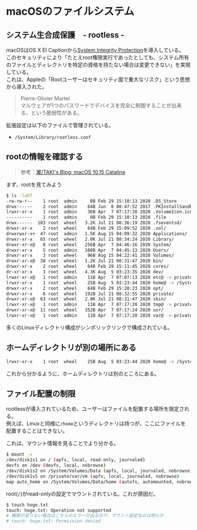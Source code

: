 # macOSのファイルシステム

## システム生合成保護　- rootless -

macOSはOS X EI Captionから[System Integrity Protection](https://ja.wikipedia.org/wiki/%E3%82%B7%E3%82%B9%E3%83%86%E3%83%A0%E6%95%B4%E5%90%88%E6%80%A7%E4%BF%9D%E8%AD%B7)を導入している。  
このセキュリティにより「たとえroot権限実行であったとしても、システム所有のファイルとディレクトリを特定の資格を持たない場合は変更できない」を実現している。  
これは、Appleの「Rootユーザーはセキュリティ面で重大なリスク」という思想から導入された。  

> Pierre-Olivier Martel  
> マルウェアが1つのパスワードでデバイスを完全に制御することが出来る、という脆弱性がある。

拡張設定は以下のファイルで管理されている。

- `/System/Library/rootless.conf`

## rootの情報を確認する

> 参考：[瀧/TAKI's Blog: macOS 10.15 Catalina](https://kohju.justplayer.com/Tips_MacOSX_calalina10.15.html)

まず、rootを見てみよう

```bash
$ ls -lahT
-rw-rw-r--    1 root  admin     0B Feb 29 15:10:13 2020 .DS_Store
drwx------    2 root  admin    64B Jun  8 08:47:52 2017 .PKInstallSandboxManager-SystemSoftware/
lrwxr-xr-x    1 root  admin    36B Apr  7 07:17:20 2020 .VolumeIcon.icns@ -> System/Volumes/Data/.VolumeIcon.icns
----------    1 root  admin     0B Feb 29 15:10:13 2020 .file
drwx------  103 root  wheel   3.2K Jul 21 08:36:19 2020 .fseventsd/
drwxr-xr-x    2 root  wheel    64B Feb 29 15:09:52 2020 .vol/
drwxrwxr-x+  47 root  admin   1.5K Aug 15 04:09:32 2020 Applications/
drwxr-xr-x   65 root  wheel   2.0K Jul 21 08:34:24 2020 Library/
drwxr-xr-x@   8 root  wheel   256B Apr  7 04:46:16 2020 System/
drwxr-xr-x    5 root  admin   160B Apr  7 04:45:13 2020 Users/
drwxr-xr-x    3 root  wheel    96B Aug 15 04:22:41 2020 Volumes/
drwxr-xr-x@  38 root  wheel   1.2K Jul 21 08:31:47 2020 bin/
drwxr-xr-x    2 root  wheel    64B Feb 29 15:11:45 2020 cores/
dr-xr-xr-x    3 root  wheel   4.3K Aug  5 03:23:35 2020 dev/
lrwxr-xr-x@   1 root  admin    11B Apr  7 07:07:13 2020 etc@ -> private/etc
lrwxr-xr-x    1 root  wheel    25B Aug  5 03:23:44 2020 home@ -> /System/Volumes/Data/home
drwxr-xr-x    2 root  wheel    64B Feb 29 15:20:23 2020 opt/
drwxr-xr-x    6 root  wheel   192B Jul 21 08:32:55 2020 private/
drwxr-xr-x@  63 root  wheel   2.0K Jul 21 08:31:47 2020 sbin/
lrwxr-xr-x@   1 root  admin    11B Apr  7 07:17:20 2020 tmp@ -> private/tmp
drwxr-xr-x@  11 root  wheel   352B Apr  7 07:17:24 2020 usr/
lrwxr-xr-x@   1 root  admin    11B Apr  7 07:17:20 2020 var@ -> private/var
```

多くのLinuxディレクトリ構成がシンボリックリンクで構成されている。

## ホームディレクトリが別の場所にある

``` bash
lrwxr-xr-x    1 root  wheel    25B Aug  5 03:23:44 2020 home@ -> /System/Volumes/Data/home
```

これから分かるように、ホームディレクトリは別のところにある。  

## ファイル配置の制限

rootlessが導入されているため、ユーザーはファイルを配置する場所を限定される。  
例えば、Linuxと同様に`/home`というディレクトリは持つが、ここにファイルを配置することはできない。

これは、マウント情報を見ることでより分かる。

```bash
$ mount -v
/dev/disk1s1 on / (apfs, local, read-only, journaled)
devfs on /dev (devfs, local, nobrowse)
/dev/disk1s2 on /System/Volumes/Data (apfs, local, journaled, nobrowse)
/dev/disk1s5 on /private/var/vm (apfs, local, journaled, nobrowse)
map auto_home on /System/Volumes/Data/home (autofs, automounted, nobrowse)
```

root(`/`)がread-onlyの設定でマウントされている。これが原因だ。

```bash
$ touch hoge.txt
touch: hoge.txt: Operation not supported
# 権限が足りない場合はこちらのエラーが出るので、マウント設定なのは明らか
# touch: hoge.txt: Permission denied
```

